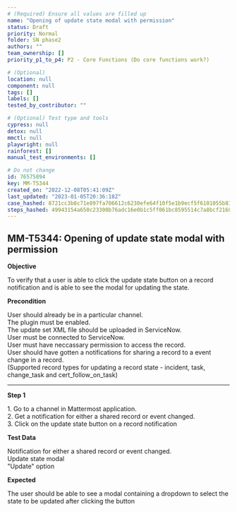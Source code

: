 ```yaml
---
# (Required) Ensure all values are filled up
name: "Opening of update state modal with permission"
status: Draft
priority: Normal
folder: SN phase2
authors: ""
team_ownership: []
priority_p1_to_p4: P2 - Core Functions (Do core functions work?)

# (Optional)
location: null
component: null
tags: []
labels: []
tested_by_contributor: ""

# (Optional) Test type and tools
cypress: null
detox: null
mmctl: null
playwright: null
rainforest: []
manual_test_environments: []

# Do not change
id: 76575894
key: MM-T5344
created_on: "2022-12-08T05:41:09Z"
last_updated: "2023-01-05T20:36:18Z"
case_hashed: 8721cc3b8c71e897fa706612c6230efe64f10f5e1b9ecf5f6101055b83171beb993b40431f075ed6a73457aef0d9e64f
steps_hashed: 49943154a650c23300b76adc16e0b1c5ff061bc8595514c7a8bcf2168fe974fae3bbc7518b936c9b8d692982ad9d30ab
---
```


<!-- (Auto-generated) Based on frontmatter's "key" and "name" -->

## MM-T5344: Opening of update state modal with permission

**Objective**

To verify that a user is able to click the update state button on a record notification and is able to see the modal for updating the state.

**Precondition**

User should already be in a particular channel.\
The plugin must be enabled.\
The update set XML file should be uploaded in ServiceNow.\
User must be connected to ServiceNow.\
User must have neccassary permission to access the record.\
User should have gotten a notifications for sharing a record to a event change in a record.\
(Supported record types for updating a record state - incident, task, change\_task and cert\_follow\_on\_task)

---

**Step 1**

1\. Go to a channel in Mattermost application.\
2\. Get a notification for either a shared record or event changed.\
3\. Click on the update state button on a record notification

**Test Data**

Notification for either a shared record or event changed.\
Update state modal\
"Update" option

**Expected**

The user should be able to see a modal containing a dropdown to select the state to be updated after clicking the button

